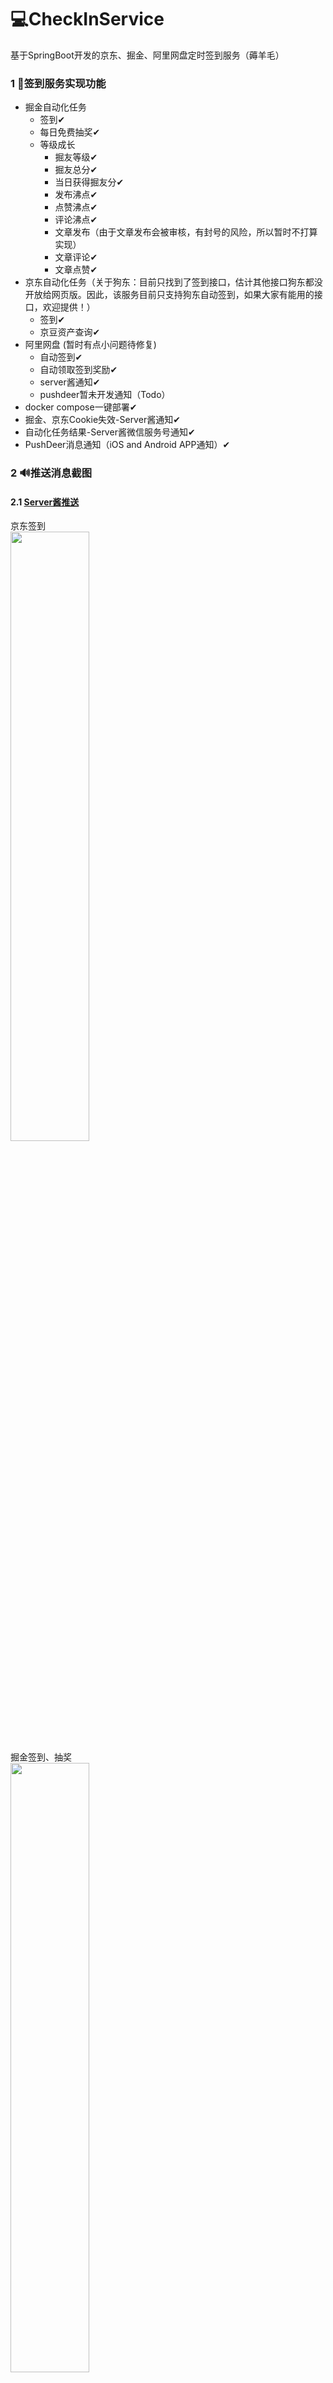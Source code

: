 # ‍💻CheckInService

基于SpringBoot开发的京东、掘金、阿里网盘定时签到服务（薅羊毛）

### 1 🎉签到服务实现功能

*   掘金自动化任务
    *   签到✔
    *   每日免费抽奖✔
    *   等级成长
        * 掘友等级✔
        * 掘友总分✔
        * 当日获得掘友分✔
        * 发布沸点✔
        * 点赞沸点✔
        * 评论沸点✔
        * 文章发布（由于文章发布会被审核，有封号的风险，所以暂时不打算实现）
        * 文章评论✔
        * 文章点赞✔
*   京东自动化任务（关于狗东：目前只找到了签到接口，估计其他接口狗东都没开放给网页版。因此，该服务目前只支持狗东自动签到，如果大家有能用的接口，欢迎提供！）
    *   签到✔
    *   京豆资产查询✔
*   阿里网盘 (暂时有点小问题待修复)
    * 自动签到✔
    * 自动领取签到奖励✔
    * server酱通知✔
    * pushdeer暂未开发通知（Todo）
*   docker compose一键部署✔
*   掘金、京东Cookie失效-Server酱通知✔
*   自动化任务结果-Server酱微信服务号通知✔
*   PushDeer消息通知（iOS and Android APP通知）✔

### 2 🔊推送消息截图
#### 2.1 [Server酱推送](https://sct.ftqq.com/)
京东签到
<br>
<img src="https://github.com/ElegantNorlin/CheckInService/blob/main/img/IMG_2844.PNG" width="50%">
<br>
掘金签到、抽奖
<br>
<img src="https://github.com/ElegantNorlin/CheckInService/blob/main/img/IMG_2845.PNG" width="50%">
<br>
掘金等级成长
<br>
<img src="https://github.com/ElegantNorlin/CheckInService/blob/main/img/IMG_2846.PNG" width="50%">
<br>
#### 2.2 [PushDeer推送](https://www.pushdeer.com/)
<img src="https://github.com/ElegantNorlin/CheckInService/blob/main/img/IMG_2847.PNG" width="50%">
<img src="https://github.com/ElegantNorlin/CheckInService/blob/main/img/IMG_2848.PNG" width="50%">
<img src="https://github.com/ElegantNorlin/CheckInService/blob/main/img/IMG_2849.PNG" width="50%">

### 3 😋食用方法(docker compose一键部署)

1. 下载项目[压缩包](https://github.com/ElegantNorlin/CheckInService/releases)并解压缩

2. 配置\config\application.properties配置文件
3. 扔到linux服务器上，执行`docker-compose up -d`就部署成功了

**注意：**

如果要修改了配置文件想要生效，建议直接重新建容器：

```
docker-compose down
docker-compose up -d
```

## Star History

[![Star History Chart](https://api.star-history.com/svg?repos=ElegantNorlin/CheckInService&type=Date)](https://star-history.com/#ElegantNorlin/CheckInService&Date)
